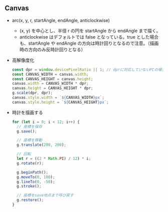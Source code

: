 ## Canvas

- arc(x, y, r, startAngle, endAngle, anticlockwise)

  - (x, y) を中心とし、半径 r の円を startAngle から endAngle まで描く。
  - anticlockwise はデフォルトでは false となっている。true とした場合も、startAngle や endAngle の方向は時計回りとなるので注意。（描画時の方向のみ反時計回りとなる）

- 高解像度化

  ```js
  const dpr = window.devicePixelRatio || 1; // dprに対応していないPCの場合、1を返す
  const CANVAS_WIDTH = canvas.width;
  const CANVAS_HEIGHT = canvas.height;
  canvas.width = CANVAS_WIDTH * dpr;
  canvas.height = CANVAS_HEIGHT * dpr;
  g.scale(dpr, dpr);
  canvas.style.width = `${CANVAS_WIDTH}px`;
  canvas.style.height = `${CANVAS_HEIGHT}px`;
  ```

- 時計を描画する

  ```js
  for (let i = 0; i < 12; i++) {
    // 座標を保存
    g.save();

    // 座標を移動
    g.translate(200, 200);

    // 回転
    let r = ((2 * Math.PI) / 12) * i;
    g.rotate(r);

    g.beginPath();
    g.moveTo(0, 100);
    g.lineTo(0, -50);
    g.stroke();

    // 座標をsave地点まで呼び戻す
    g.restore();
  }
  ```
